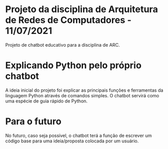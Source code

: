 # Projeto da disciplina de Arquitetura de Redes de Computadores - 11/07/2021
Projeto de chatbot educativo para a disciplina de ARC.

# Explicando Python pelo próprio chatbot
A ideia inicial do projeto foi explicar as principais funções e ferramentas da linguagem Python através de comandos simples. O chatbot servirá como uma espécie de guia rápido de Python.

# Para o futuro
No futuro, caso seja possível, o chatbot terá a função de escrever um código base para uma ideia/proposta colocada por um usuário.
